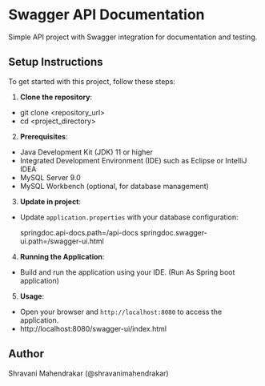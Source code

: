 # Swagger API Documentation

Simple API project with Swagger integration for documentation and testing.

## Setup Instructions

To get started with this project, follow these steps:

1. **Clone the repository**:
- git clone <repository_url>
- cd <project_directory>

2. **Prerequisites**:
- Java Development Kit (JDK) 11 or higher
- Integrated Development Environment (IDE) such as Eclipse or IntelliJ IDEA
- MySQL Server 9.0
- MySQL Workbench (optional, for database management)

3. **Update in project**:
- Update `application.properties` with your database configuration:
  
  springdoc.api-docs.path=/api-docs
  springdoc.swagger-ui.path=/swagger-ui.html  

4. **Running the Application**:
- Build and run the application using your IDE. (Run As Spring boot application)

5. **Usage**:
- Open your browser and `http://localhost:8080` to access the application.
- http://localhost:8080/swagger-ui/index.html

## Author
Shravani Mahendrakar (@shravanimahendrakar)
